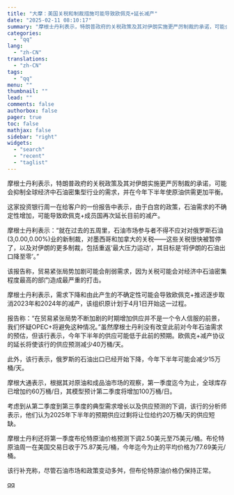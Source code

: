 ```yaml
---
title: "大摩：美国关税和制裁措施可能导致欧佩克+延长减产"
date: "2025-02-11 08:10:17"
summary: "摩根士丹利表示，特朗普政府的关税政策及其对伊朗实施更严厉制裁的承诺，可能会抑制全球经济中石油密集型行..."
categories:
  - "qq"
lang:
  - "zh-CN"
translations:
  - "zh-CN"
tags:
  - "qq"
menu: ""
thumbnail: ""
lead: ""
comments: false
authorbox: false
pager: true
toc: false
mathjax: false
sidebar: "right"
widgets:
  - "search"
  - "recent"
  - "taglist"
---
```


摩根士丹利表示，特朗普政府的关税政策及其对伊朗实施更严厉制裁的承诺，可能会抑制全球经济中石油密集型行业的需求，并在今年下半年使原油供需更加平衡。

这家投资银行周一在给客户的一份报告中表示，由于白宫的政策，石油需求的不确定性增加，可能导致欧佩克+成员国再次延长目前的减产。

摩根士丹利表示：“就在过去的五周里，石油市场参与者不得不应对对俄罗斯石油(3,0.00,0.00%)业的新制裁，对墨西哥和加拿大的关税——这些关税很快被暂停了，以及对伊朗的更多制裁，包括重返‘最大压力运动’，其目标是‘将伊朗的石油出口降至零’。”

该报告称，贸易紧张局势加剧可能会削弱需求，因为关税可能会对经济中石油密集程度最高的部门造成最严重的打击。

摩根士丹利表示，需求下降和由此产生的不确定性可能会导致欧佩克+推迟逐步取消2023年和2024年的减产，该组织原计划于4月1日开始这一过程。

报告称：“在贸易紧张局势不断加剧的时期增加供应并不是一个令人信服的前景，我们怀疑OPEC+将避免这种情况。”虽然摩根士丹利没有改变此前对今年石油需求的预估，但该行表示，今年下半年的供应可能低于此前的预期。欧佩克+减产协议的延长将使该行的供应预测减少40万桶/天。

此外，该行表示，俄罗斯的石油出口已经开始下降，今年下半年可能会减少15万桶/天。

摩根大通表示，根据其对原油和成品油市场的观察，第一季度迄今为止，全球库存已增加约60万桶/日，其模型预计第二季度将增加100万桶/日。

考虑到从第二季度到第三季度的典型需求增长以及供应预测的下调，该行的分析师表示，他们认为2025年下半年的预期供应过剩将让位给约20万桶/天的供应短缺。

摩根士丹利还将第一季度布伦特原油价格预测下调2.50美元至75美元/桶。布伦特原油周一在美国交易日收于75.87美元/桶，今年迄今为止的平均价格为77.69美元/桶。

该行补充称，尽管石油市场和政策变动多舛，但布伦特原油价格仍保持正常。

[qq](https://new.qq.com/rain/a/20250211A01CL200)
